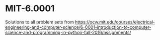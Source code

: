 # MIT-6.0001
 
Solutions to all problem sets from https://ocw.mit.edu/courses/electrical-engineering-and-computer-science/6-0001-introduction-to-computer-science-and-programming-in-python-fall-2016/assignments/

